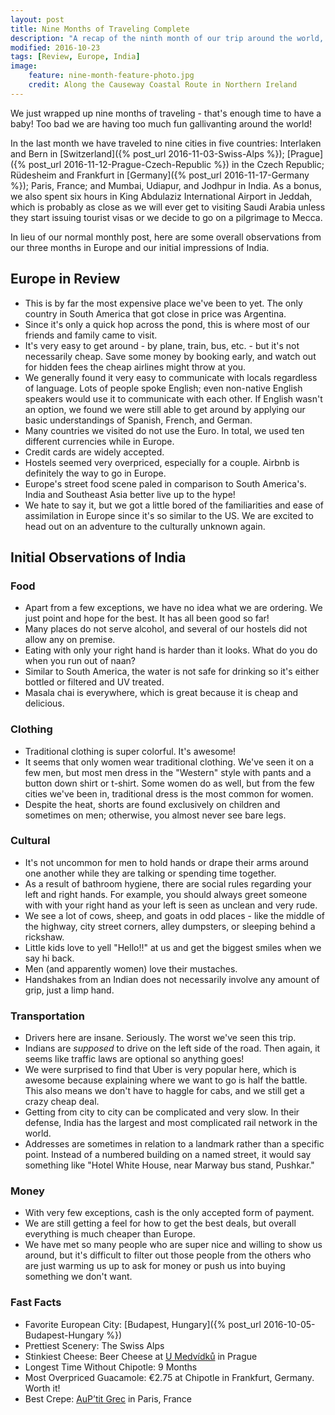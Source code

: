 ```yaml
---
layout: post
title: Nine Months of Traveling Complete
description: "A recap of the ninth month of our trip around the world, including a recap of Eurpoe and intro to India!"
modified: 2016-10-23
tags: [Review, Europe, India]
image:
    feature: nine-month-feature-photo.jpg
    credit: Along the Causeway Coastal Route in Northern Ireland
---
```


We just wrapped up nine months of traveling - that's enough time to have a baby! Too bad we are having too much fun gallivanting around the world!

In the last month we have traveled to nine cities in five countries: Interlaken and Bern in [Switzerland]({% post_url 2016-11-03-Swiss-Alps %}); [Prague]({% post_url 2016-11-12-Prague-Czech-Republic %}) in the Czech Republic; Rüdesheim and Frankfurt in [Germany]({% post_url 2016-11-17-Germany %}); Paris, France; and Mumbai, Udiapur, and Jodhpur in India. As a bonus, we also spent six hours in King Abdulaziz International Airport in Jeddah, which is probably as close as we will ever get to visiting Saudi Arabia unless they start issuing tourist visas or we decide to go on a pilgrimage to Mecca.

In lieu of our normal monthly post, here are some overall observations from our three months in Europe and our initial impressions of India.



## Europe in Review

- This is by far the most expensive place we've been to yet. The only country in South America that got close in price was Argentina. 
- Since it's only a quick hop across the pond, this is where most of our friends and family came to visit.
- It's very easy to get around - by plane, train, bus, etc. - but it's not necessarily cheap. Save some money by booking early, and watch out for hidden fees the cheap airlines might throw at you.
- We generally found it very easy to communicate with locals regardless of language. Lots of people spoke English; even non-native English speakers would use it to communicate with each other. If English wasn't an option, we found we were still able to get around by applying our basic understandings of Spanish, French, and German.
- Many countries we visited do not use the Euro. In total, we used ten different currencies while in Europe.
- Credit cards are widely accepted.
- Hostels seemed very overpriced, especially for a couple. Airbnb is definitely the way to go in Europe.
- Europe's street food scene paled in comparison to South America's. India and Southeast Asia better live up to the hype!
- We hate to say it, but we got a little bored of the familiarities and ease of assimilation in Europe since it's so similar to the US. We are excited to head out on an adventure to the culturally unknown again.



## Initial Observations of India

### Food
- Apart from a few exceptions, we have no idea what we are ordering. We just point and hope for the best. It has all been good so far!
- Many places do not serve alcohol, and several of our hostels did not allow any on premise.
- Eating with only your right hand is harder than it looks. What do you do when you run out of naan? 
- Similar to South America, the water is not safe for drinking so it's either bottled or filtered and UV treated.
- Masala chai is everywhere, which is great because it is cheap and delicious.

### Clothing
- Traditional clothing is super colorful. It's awesome!
- It seems that only women wear traditional clothing. We've seen it on a few men, but most men dress in the "Western" style with pants and a button down shirt or t-shirt. Some women do as well, but from the few cities we've been in, traditional dress is the most common for women.
- Despite the heat, shorts are found exclusively on children and sometimes on men; otherwise, you almost never see bare legs.

### Cultural
- It's not uncommon for men to hold hands or drape their arms around one another while they are talking or spending time together.
- As a result of bathroom hygiene, there are social rules regarding your left and right hands. For example, you should always greet someone with with your right hand as your left is seen as unclean and very rude.
- We see a lot of cows, sheep, and goats in odd places - like the middle of the highway, city street corners, alley dumpsters, or sleeping behind a rickshaw.
- Little kids love to yell "Hello!!" at us and get the biggest smiles when we say hi back.
- Men (and apparently women) love their mustaches.
- Handshakes from an Indian does not necessarily involve any amount of grip, just a limp hand.

### Transportation
- Drivers here are insane. Seriously. The worst we've seen this trip.
- Indians are *supposed* to drive on the left side of the road. Then again, it seems like traffic laws are optional so anything goes!
- We were surprised to find that Uber is very popular here, which is awesome because explaining where we want to go is half the battle. This also means we don't have to haggle for cabs, and we still get a crazy cheap deal.
- Getting from city to city can be complicated and very slow. In their defense, India has the largest and most complicated rail network in the world.
- Addresses are sometimes in relation to a landmark rather than a specific point. Instead of a numbered building on a named street, it would say something like "Hotel White House, near Marway bus stand, Pushkar."

### Money
- With very few exceptions, cash is the only accepted form of payment.
- We are still getting a feel for how to get the best deals, but overall everything is much cheaper than Europe.
- We have met so many people who are super nice and willing to show us around, but it's difficult to filter out those people from the others who are just warming us up to ask for money or push us into buying something we don't want.



### Fast Facts

- Favorite European City: [Budapest, Hungary]({% post_url 2016-10-05-Budapest-Hungary %})
- Prettiest Scenery: The Swiss Alps
- Stinkiest Cheese: Beer Cheese at [U Medvídků](http://www.umedvidku.cz/index.php/en/) in Prague
- Longest Time Without Chipotle: 9 Months
- Most Overpriced Guacamole: €2.75 at Chipotle in Frankfurt, Germany. Worth it!
- Best Crepe: [AuP’tit Grec](http://auptitgrec.com/) in Paris, France

